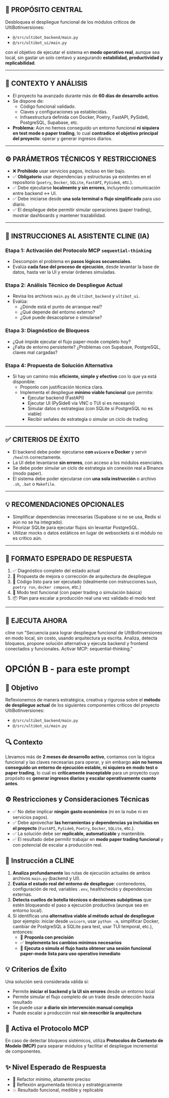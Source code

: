 ## 🎯 PROPÓSITO CENTRAL
Desbloquea el despliegue funcional de los módulos críticos de UltiBotInversiones:

- `@/src/ultibot_backend/main.py`
- `@/src/ultibot_ui/main.py`

con el objetivo de ejecutar el sistema en **modo operativo real**, aunque sea local, sin gastar un solo centavo y asegurando **estabilidad, productividad y replicabilidad**.

---

## 🧩 CONTEXTO Y ANÁLISIS
- El proyecto ha avanzado durante más de **60 días de desarrollo activo**.
- Se dispone de:
  - Código funcional validado.
  - Claves y configuraciones ya establecidas.
  - Infraestructura definida con Docker, Poetry, FastAPI, PySide6, PostgreSQL, Supabase, etc.
- **Problema:** Aún no hemos conseguido un entorno funcional **ni siquiera en test mode o paper trading**, lo cual **contradice el objetivo principal del proyecto**: operar y generar ingresos diarios.

---

## ⚙️ PARÁMETROS TÉCNICOS Y RESTRICCIONES

- ❌ **Prohibido** usar servicios pagos, incluso en tier bajo.
- ✅ **Obligatorio** usar dependencias y estructuras ya existentes en el repositorio (`poetry`, `Docker`, `SQLite`, `FastAPI`, `PySide6`, etc.).
- ✅ Debe ejecutarse **localmente y sin errores**, incluyendo comunicación entre backend ↔ UI.
- ✅ Debe iniciarse desde **una sola terminal o flujo simplificado** para uso diario.
- ✅ El despliegue debe permitir simular operaciones (paper trading), mostrar dashboards y mantener trazabilidad.

---

## 🧠 INSTRUCCIONES AL ASISTENTE CLINE (IA)

### Etapa 1: Activación del Protocolo MCP `sequential-thinking`
- Descompón el problema en **pasos lógicos secuenciales**.
- Evalúa **cada fase del proceso de ejecución**, desde levantar la base de datos, hasta ver la UI y enviar órdenes simuladas.

### Etapa 2: Análisis Técnico de Despliegue Actual
- Revisa los archivos `main.py` de `ultibot_backend` y `ultibot_ui`.
- Evalúa:
  - ¿Dónde está el punto de arranque real?
  - ¿Qué depende del entorno externo?
  - ¿Qué puede desacoplarse o simularse?

### Etapa 3: Diagnóstico de Bloqueos
- ¿Qué impide ejecutar el flujo paper-mode completo hoy?
- ¿Falta de entorno persistente? ¿Problemas con Supabase, PostgreSQL, claves mal cargadas?

### Etapa 4: Propuesta de Solución Alternativa
- Si hay un camino más **eficiente, simple y efectivo** con lo que ya está disponible:
  - Proponlo con justificación técnica clara.
  - Implementa el despliegue **mínimo viable funcional** que permita:
    - Ejecutar backend (FastAPI)
    - Ejecutar UI (PySide6 vía VNC o TUI si es necesario)
    - Simular datos o estrategias (con SQLite si PostgreSQL no es viable)
    - Recibir señales de estrategia o simular un ciclo de trading

---

## ✅ CRITERIOS DE ÉXITO

- El backend debe poder ejecutarse **con `uvicorn` o Docker** y servir `/health` correctamente.
- La UI debe levantarse **sin errores**, con acceso a los módulos esenciales.
- Se debe poder simular un ciclo de estrategia sin conexión real a Binance (modo paper).
- El sistema debe poder ejecutarse con **una sola instrucción** o archivo `.sh`, `.bat` o `Makefile`.

---

## 💡 RECOMENDACIONES OPCIONALES

- Simplificar dependencias innecesarias (Supabase si no se usa, Redis si aún no se ha integrado).
- Priorizar SQLite para ejecutar flujos sin levantar PostgreSQL.
- Utilizar mocks o datos estáticos en lugar de websockets si el módulo no es crítico aún.

---

## 🧾 FORMATO ESPERADO DE RESPUESTA

1. ✅ Diagnóstico completo del estado actual
2. 🧠 Propuesta de mejora o corrección de arquitectura de despliegue
3. 🔧 Código listo para ser ejecutado (idealmente con instrucciones `bash`, `poetry run`, `docker compose`, etc.)
4. 🧪 Modo test funcional (con paper trading o simulación básica)
5. 📦 Plan para escalar a producción real una vez validado el modo test

---

## 🏁 EJECUTA AHORA

cline run "Secuencia para lograr despliegue funcional de UltiBotInversiones en modo local, sin costo, usando arquitectura ya escrita. Analiza, detecta bloqueos, propone solución alternativa y ejecuta backend y frontend conectados y funcionales. Activar MCP: sequential-thinking."

# OPCIÓN B - para este prompt 
## 🎯 Objetivo
Reflexionemos de manera estratégica, creativa y rigurosa sobre el **método de despliegue actual** de los siguientes componentes críticos del proyecto UltiBotInversiones:

- `@/src/ultibot_backend/main.py`
- `@/src/ultibot_ui/main.py`

## 🔍 Contexto
Llevamos más de **2 meses de desarrollo activo**, contamos con la lógica funcional y las claves necesarias para operar, y sin embargo **aún no hemos conseguido un entorno de ejecución estable, ni siquiera en modo test o paper trading**, lo cual es **críticamente inaceptable** para un proyecto cuyo propósito es **generar ingresos diarios y escalar operativamente cuanto antes**.

## ⚙️ Restricciones y Consideraciones Técnicas
- ✅ No debe implicar **ningún gasto económico** (ni en la nube ni en servicios pagos).
- ✅ Debe aprovechar **las herramientas y dependencias ya incluidas en el proyecto** (`FastAPI`, `PySide6`, `Poetry`, `Docker`, `SQLite`, etc.).
- ✅ La solución debe ser **replicable, automatizable** y mantenible.
- ✅ El resultado debe permitir trabajar en **modo paper trading funcional** y con potencial de escalar a producción real.

## 🧠 Instrucción a CLINE
1. **Analiza profundamente** las rutas de ejecución actuales de ambos archivos `main.py` (backend y UI).
2. **Evalúa el estado real del entorno de despliegue**: contenedores, configuración de red, variables `.env`, healthchecks y dependencias externas.
3. **Detecta cuellos de botella técnicos o decisiones subóptimas** que estén bloqueando el paso a ejecución productiva (aunque sea en entorno local).
4. Si identificas una **alternativa viable al método actual de despliegue** (por ejemplo: iniciar desde `uvicorn`, usar `python -m`, simplificar Docker, cambiar de PostgreSQL a SQLite para test, usar TUI temporal, etc.), entonces:
    - 📌 **Proponla con precisión**
    - ✅ **Implementa los cambios mínimos necesarios**
    - 🚀 **Ejecuta o simula el flujo hasta obtener una sesión funcional paper-mode lista para uso operativo inmediato**

## 💡 Criterios de Éxito
Una solución será considerada válida si:
- Permite **iniciar el backend y la UI sin errores** desde un entorno local
- Permite simular el flujo completo de un trade desde detección hasta resultado
- Se puede usar **a diario sin intervención manual compleja**
- Puede escalar a producción real **sin reescribir la arquitectura**

## 🚦 Activa el Protocolo MCP
En caso de detectar bloqueos sistémicos, utiliza **Protocolos de Contexto de Modelo (MCP)** para separar módulos y facilitar el despliegue incremental de componentes.

## ✨ Nivel Esperado de Respuesta
- 🧩 Refactor mínimo, altamente preciso
- 🧠 Reflexión argumentada técnica y estratégicamente
- 💥 Resultado funcional, medible y replicable
